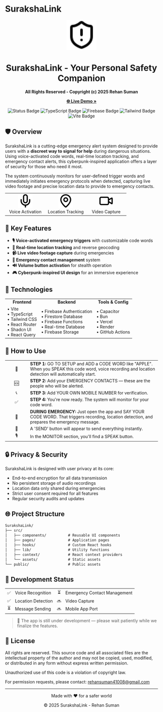 

# SurakshaLink

<div align="center">
  <img src="https://raw.githubusercontent.com/lucide-icons/lucide/master/icons/shield-alert.svg" alt="SurakshaLink Logo" width="100" height="100" />
  <h1>SurakshaLink - Your Personal Safety Companion</h1>
  <p><strong>All Rights Reserved - Copyright (c) 2025 Rehan Suman</strong></p>
</div>

<div align="center">
  <p>
    <a href="https://surakshalink.vercel.app/"><strong>🌐 Live Demo »</strong></a>
  </p>
</div>

<p align="center">
  <img src="https://img.shields.io/badge/Status-Beta-orange" alt="Status Badge"/>
  <img src="https://img.shields.io/badge/TypeScript-007ACC?style=flat&logo=typescript&logoColor=white" alt="TypeScript Badge"/>
  <img src="https://img.shields.io/badge/Firebase-FFCA28?style=flat&logo=firebase&logoColor=black" alt="Firebase Badge"/>
  <img src="https://img.shields.io/badge/Tailwind_CSS-38B2AC?style=flat&logo=tailwind-css&logoColor=white" alt="Tailwind Badge"/>
  <img src="https://img.shields.io/badge/Vite-646CFF?style=flat&logo=vite&logoColor=white" alt="Vite Badge"/>
</p>

## 🛡️ Overview

SurakshaLink is a cutting-edge emergency alert system designed to provide users with a **discreet way to signal for help** during dangerous situations. Using voice-activated code words, real-time location tracking, and emergency contact alerts, this cyberpunk-inspired application offers a layer of security for those who need it most.

The system continuously monitors for user-defined trigger words and immediately initiates emergency protocols when detected, capturing live video footage and precise location data to provide to emergency contacts.

<div align="center">
  <table>
    <tr>
      <td align="center" width="33%">
        <img src="https://raw.githubusercontent.com/lucide-icons/lucide/master/icons/mic.svg" width="48" height="48" alt="Voice Activation">
        <br />Voice Activation
      </td>
      <td align="center" width="33%">
        <img src="https://raw.githubusercontent.com/lucide-icons/lucide/master/icons/map-pin.svg" width="48" height="48" alt="Location Tracking">
        <br />Location Tracking
      </td>
      <td align="center" width="33%">
        <img src="https://raw.githubusercontent.com/lucide-icons/lucide/master/icons/video.svg" width="48" height="48" alt="Video Capture">
        <br />Video Capture
      </td>
    </tr>
  </table>
</div>

## 🌟 Key Features

- **🎙️ Voice-activated emergency triggers** with customizable code words
- **📍 Real-time location tracking** and reverse geocoding
- **📹 Live video footage capture** during emergencies
- **👥 Emergency contact management** system
- **🔊 Volume button activation** for stealth operation
- **🎮 Cyberpunk-inspired UI design** for an immersive experience

## 🚀 Technologies

<div align="center">
  <table>
    <tr>
      <td align="center"><strong>Frontend</strong></td>
      <td align="center"><strong>Backend</strong></td>
      <td align="center"><strong>Tools & Config</strong></td>
    </tr>
    <tr>
      <td>
        • Vite<br/>
        • TypeScript<br/>
        • Tailwind CSS<br/>
        • React Router<br/>
        • Shadcn UI<br/>
        • React Query
      </td>
      <td>
        • Firebase Authentication<br/>
        • Firestore Database<br/>
        • Firebase Functions<br/>
        • Real-time Database<br/>
        • Firebase Storage
      </td>
      <td>
        • Capacitor<br/>
        • Bun<br/>
        • Vercel<br/>
        • Render<br/>
        • GitHub Actions
      </td>
    </tr>
  </table>
</div>

## 📱 How to Use

<div align="center">
  <table width="100%" cellpadding="10">
    <tr>
      <td width="15%" align="center">📢</td>
      <td width="85%"><strong>STEP 1:</strong> GO TO SETUP and ADD a CODE WORD like "APPLE". When you SPEAK this code word, voice recording and location detection will automatically start.</td>
    </tr>
    <tr>
      <td align="center">🆘</td>
      <td><strong>STEP 2:</strong> Add your EMERGENCY CONTACTS — these are the people who will be alerted.</td>
    </tr>
    <tr>
      <td align="center">📞</td>
      <td><strong>STEP 3:</strong> Add YOUR OWN MOBILE NUMBER for verification.</td>
    </tr>
    <tr>
      <td align="center">✅</td>
      <td><strong>STEP 4:</strong> You're now ready. The system will monitor for your code word.</td>
    </tr>
    <tr>
      <td align="center">🚨</td>
      <td><strong>DURING EMERGENCY:</strong> Just open the app and SAY YOUR CODE WORD. That triggers recording, location detection, and prepares the emergency message.</td>
    </tr>
    <tr>
      <td align="center">📍</td>
      <td>A 'SEND' button will appear to send everything instantly.</td>
    </tr>
    <tr>
      <td align="center">🎙️</td>
      <td>In the MONITOR section, you'll find a SPEAK button.</td>
    </tr>
  </table>
</div>

## 🔒 Privacy & Security

SurakshaLink is designed with user privacy at its core:
- End-to-end encryption for all data transmission
- No persistent storage of audio recordings
- Location data only shared during emergencies
- Strict user consent required for all features
- Regular security audits and updates

## 🌐 Project Structure

```
SurakshaLink/
├── src/
│   ├── components/          # Reusable UI components
│   ├── pages/               # Application pages
│   ├── hooks/               # Custom React hooks
│   ├── lib/                 # Utility functions
│   ├── context/             # React context providers
│   └── assets/              # Static assets
└── public/                  # Public assets
```

## 🚧 Development Status

<div align="center">
  <table>
    <tr>
      <td align="center">✅</td>
      <td>Voice Recognition</td>
      <td align="center">⏳</td>
      <td>Emergency Contact Management</td>
    </tr>
    <tr>
      <td align="center">✅</td>
      <td>Location Detection</td>
      <td align="center">🔜</td>
      <td>Video Capture</td>
    </tr>
    <tr>
      <td align="center">⏳</td>
      <td>Message Sending</td>
      <td align="center">🔜</td>
      <td>Mobile App Port</td>
    </tr>
  </table>
</div>

> 🚧 The app is still under development — please wait patiently while we finalize the features.

## 📝 License

All rights are reserved. This source code and all associated files are the intellectual property of the author and may not be copied, used, modified, or distributed in any form without express written permission.

Unauthorized use of this code is a violation of copyright law.

For permission requests, please contact: rehansuman41008@gmail.com

---

<div align="center">
  <p>Made with ❤️ for a safer world</p>
  <p>© 2025 SurakshaLink - Rehan Suman</p>
</div>
